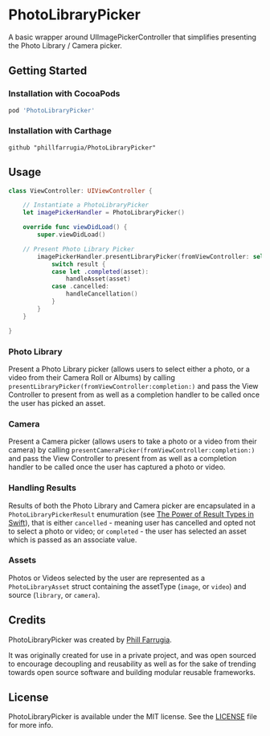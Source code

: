 # PhotoLibraryPicker
A basic wrapper around UIImagePickerController that simplifies presenting the Photo Library / Camera picker.

## Getting Started

### Installation with CocoaPods

```ruby
pod 'PhotoLibraryPicker'
```

### Installation with Carthage

```
github "phillfarrugia/PhotoLibraryPicker"
```

## Usage

```swift
class ViewController: UIViewController {

    // Instantiate a PhotoLibraryPicker
    let imagePickerHandler = PhotoLibraryPicker()

    override func viewDidLoad() {
        super.viewDidLoad()

	// Present Photo Library Picker
        imagePickerHandler.presentLibraryPicker(fromViewController: self) { (result) in
            switch result {
            case let .completed(asset):
                handleAsset(asset)
            case .cancelled:
                handleCancellation()
            }
        }
    }

}

```

### Photo Library

Present a Photo Library picker (allows users to select either a photo, or a video from their Camera Roll or Albums) by calling `presentLibraryPicker(fromViewController:completion:)` and pass the View Controller to present from as well as a completion handler to be called once the user has picked an asset.

### Camera

Present a Camera picker (allows users to take a photo or a video from their camera) by calling `presentCameraPicker(fromViewController:completion:)` and pass the View Controller to present from as well as a completion handler to be called once the user has captured a photo or video.

### Handling Results

Results of both the Photo Library and Camera picker are encapsulated in a `PhotoLibraryPickerResult` enumuration (see [The Power of Result Types in Swift](https://www.swiftbysundell.com/posts/the-power-of-result-types-in-swift)), that is either `cancelled` - meaning user has cancelled and opted not to select a photo or video; or `completed` - the user has selected an asset which is passed as an associate value.

### Assets

Photos or Videos selected by the user are represented as a `PhotoLibraryAsset` struct containing the assetType (`image`, or `video`) and source (`library`, or `camera`). 

## Credits

PhotoLibraryPicker was created by [Phill Farrugia](https://twitter.com/@phillfarrugia).

It was originally created for use in a private project, and was open sourced to encourage decoupling and reusability as well as for the sake of trending towards open source software and building modular reusable frameworks.

## License

PhotoLibraryPicker is available under the MIT license. See the [LICENSE](https://raw.githubusercontent.com/phillfarrugia/PhotoLibraryPicker/master/LICENSE) file for more info.
